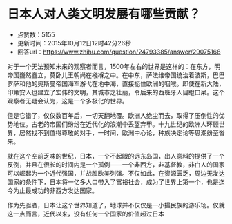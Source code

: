 # 日本人对人类文明发展有哪些贡献？
- 点赞数：5155
- 更新时间：2015年10月12日12时42分26秒
- 回答url：https://www.zhihu.com/question/24793385/answer/29075168
<body>
 <p data-pid="vgRBdtkN">对于一个无法预知未来的观察者而言，1500年左右的世界是这样的：在东方，明帝国巍然矗立，莫卧儿王朝尚在襁褓之中。在中东，萨法维帝国统治着波斯，巴巴罗萨和他的奥斯曼帝国海军游弋在地中海，直接扼住欧洲的咽喉。即使在新大陆，印第安人也建立了宏伟的文明，其城市之壮丽，令后来的西班牙人目瞪口呆。这个观察者无疑会认为，这是一个多极化的世界。</p>
 <p data-pid="oSGmWSxA">但是它错了，仅仅数百年后，一切天翻地覆。欧洲人绝尘而去，取得了压倒性的优势地位。古老的帝国们纷纷在近代化的浪潮中丢盔弃甲。十九世纪的欧洲人环顾世界，居然找不到值得尊敬的对手，一时间，欧洲中心论，种族决定论等思潮纷至沓来。</p>
 <p data-pid="Avg0ll2e">就在这个空前乏味的世纪，日本，一个不起眼的远东岛国，出人意料的提供了一个反例，并且在很长的时间内是一个孤例——一个非西方，非基督教，非白人的国家可以崛起为一个近代强国，并战胜欧美列强。不仅如此，在资源匮乏，周边无发达国家的条件下，日本将一亿多人口带入了富裕社会，成为了世界上第一个，也是迄今为止最成功的非西方发达国家。</p>
 <p data-pid="2GUD1j2A">作为先驱者，日本让这个世界知道了，地球并不仅仅是一小撮民族的游乐场。仅就这一点而言，近代以来，没有任何一个国家的价值超过日本</p>
</body>